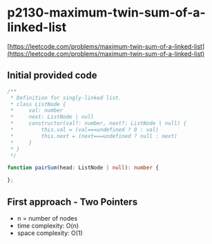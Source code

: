 # p2130-maximum-twin-sum-of-a-linked-list
[https://leetcode.com/problems/maximum-twin-sum-of-a-linked-list](https://leetcode.com/problems/maximum-twin-sum-of-a-linked-list)

## Initial provided code
```Typescript
/**
 * Definition for singly-linked list.
 * class ListNode {
 *     val: number
 *     next: ListNode | null
 *     constructor(val?: number, next?: ListNode | null) {
 *         this.val = (val===undefined ? 0 : val)
 *         this.next = (next===undefined ? null : next)
 *     }
 * }
 */

function pairSum(head: ListNode | null): number {

};
```

## First approach - Two Pointers

- n = number of nodes
- time complexity: O(n)
- space complexity: O(1)



